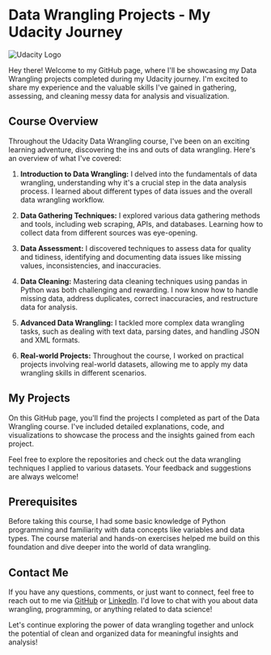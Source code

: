 # Data Wrangling Projects - My Udacity Journey

![Udacity Logo](https://www.udacity.com/assets/iridium/images/core/header/udacity-wordmark.svg)

Hey there! Welcome to my GitHub page, where I'll be showcasing my Data Wrangling projects completed during my Udacity journey. I'm excited to share my experience and the valuable skills I've gained in gathering, assessing, and cleaning messy data for analysis and visualization.

## Course Overview

Throughout the Udacity Data Wrangling course, I've been on an exciting learning adventure, discovering the ins and outs of data wrangling. Here's an overview of what I've covered:

1. **Introduction to Data Wrangling:** I delved into the fundamentals of data wrangling, understanding why it's a crucial step in the data analysis process. I learned about different types of data issues and the overall data wrangling workflow.

2. **Data Gathering Techniques:** I explored various data gathering methods and tools, including web scraping, APIs, and databases. Learning how to collect data from different sources was eye-opening.

3. **Data Assessment:** I discovered techniques to assess data for quality and tidiness, identifying and documenting data issues like missing values, inconsistencies, and inaccuracies.

4. **Data Cleaning:** Mastering data cleaning techniques using pandas in Python was both challenging and rewarding. I now know how to handle missing data, address duplicates, correct inaccuracies, and restructure data for analysis.

5. **Advanced Data Wrangling:** I tackled more complex data wrangling tasks, such as dealing with text data, parsing dates, and handling JSON and XML formats.

6. **Real-world Projects:** Throughout the course, I worked on practical projects involving real-world datasets, allowing me to apply my data wrangling skills in different scenarios.

## My Projects

On this GitHub page, you'll find the projects I completed as part of the Data Wrangling course. I've included detailed explanations, code, and visualizations to showcase the process and the insights gained from each project.

Feel free to explore the repositories and check out the data wrangling techniques I applied to various datasets. Your feedback and suggestions are always welcome!

## Prerequisites

Before taking this course, I had some basic knowledge of Python programming and familiarity with data concepts like variables and data types. The course material and hands-on exercises helped me build on this foundation and dive deeper into the world of data wrangling.

## Contact Me

If you have any questions, comments, or just want to connect, feel free to reach out to me via [GitHub](https://github.com/yourusername) or [LinkedIn](https://www.linkedin.com/in/yourusername). I'd love to chat with you about data wrangling, programming, or anything related to data science!

Let's continue exploring the power of data wrangling together and unlock the potential of clean and organized data for meaningful insights and analysis!
